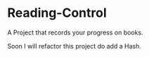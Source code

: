 # Reading-Control
A Project that records your progress on books.                      

Soon I will refactor this project do add a Hash.
